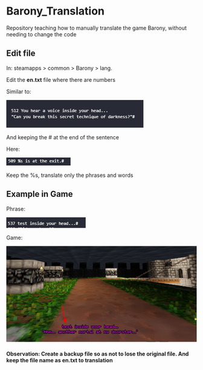 # Barony_Translation
Repository teaching how to manually translate the game Barony, without needing to change the code

## Edit file

In: steamapps > common > Barony > lang.  

Edit the **en.txt** file where there are numbers

Similar to:

![Text_example](/assets/img/text_example.png)

And keeping the # at the end of the sentence

Here: 

![Text_example2](/assets/img/text_example2.png)

Keep the %s, translate only the phrases and words

## Example in Game

Phrase:

![Phrase](/assets/img/translate_for_game.png)

Game:

![Game_text](/assets/img/translate_in_game.png)


#### Observation: Create a backup file so as not to lose the original file. And keep the file name as **en.txt** to translation